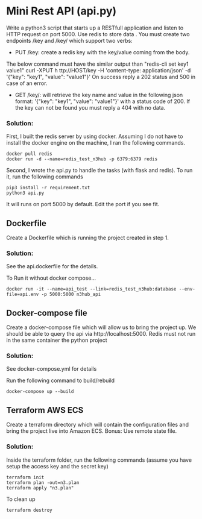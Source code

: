 # Mini Rest API (api.py)
Write a python3 script that starts up a RESTfull application and listen to HTTP request on port 5000. Use redis to store data .
You must create two endpoints ​/key ​and​ /key/<KEY>​ which support two verbs:

- PUT /key​: create a redis key with the key/value coming from the body.

The below command must have the similar output than ​"redis-cli set key1 value1" curl -XPUT h​ ttp://HOST/key​ -H 'content-type: application/json' -d '{"key": "key1", "value":
"value1"}'
On success reply a 202 status and 500 in case of an error.

- GET /key/<KEY>​: will retrieve the key name and value in the following json format: '{"key": "key1", "value": "value1"}' with a status code of 200. If the key can not be found you must reply a 404 with no data.

### Solution:
First, I built the redis server by using docker. Assuming I do not have to install the docker engine on the machine, I ran the following commands.

```
docker pull redis
docker run -d --name=redis_test_n3hub -p 6379:6379 redis
```

Second, I wrote the api.py to handle the tasks (with flask and redis).  To run it, run the following commands

```
pip3 install -r requirement.txt 
python3 api.py
```
It will runs on port 5000 by default.  Edit the port if you see fit.


## Dockerfile
Create a Dockerfile which is running the project created in step 1.

### Solution:
See the api.dockerfile for the details.  

To Run it without docker compose...

```
docker run -it --name=api_test --link=redis_test_n3hub:database --env-file=api.env -p 5000:5000 n3hub_api
```

## Docker-compose file
Create a docker-compose file which will allow us to bring the project up. We should be able to query the api via ​http://localhost:5000​. Redis must not run in the same container the python project

### Solution:
See docker-compose.yml for details

Run the following command to build/rebuild
```
docker-compose up --build
```


## Terraform AWS ECS
Create a terraform directory which will contain the configuration files and bring the project live into Amazon ECS.
Bonus: Use remote state file.

### Solution:
Inside the terraform folder, run the following commands (assume you have setup the access key and the secret key)
```
terraform init
terraform plan -out=n3.plan
terraform apply "n3.plan"
```
To clean up
```
terraform destroy
```

